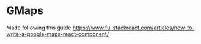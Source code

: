# GMaps

Made following this guide https://www.fullstackreact.com/articles/how-to-write-a-google-maps-react-component/